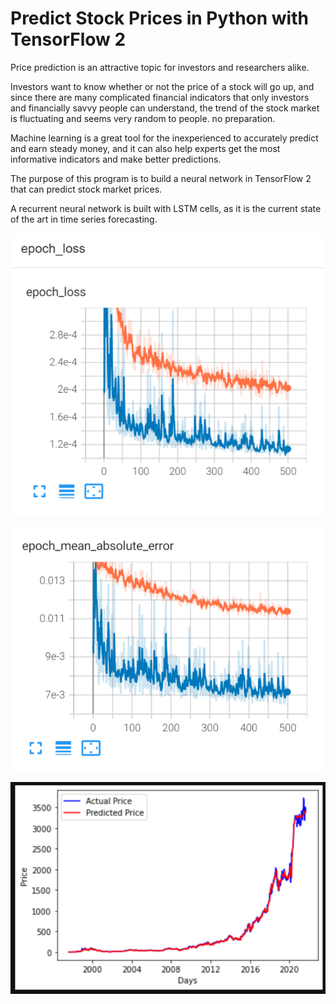 # Predict Stock Prices in Python with TensorFlow 2

Price prediction is an attractive topic for investors and researchers alike.

Investors want to know whether or not the price of a stock will go up, and since there are many complicated financial indicators that only investors and financially savvy people can understand, the trend of the stock market is fluctuating and seems very random to people. no preparation.


Machine learning is a great tool for the inexperienced to accurately predict and earn steady money, and it can also help experts get the most informative indicators and make better predictions.

The purpose of this program is to build a neural network in TensorFlow 2 that can predict stock market prices.

A recurrent neural network is built with LSTM cells, as it is the current state of the art in time series forecasting.

![image1](epoch_loss.png)

![image2](epoch_mean_absolute_error.png)

![image3](FInal_graph.png)
